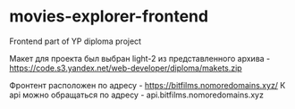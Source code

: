 # movies-explorer-frontend

Frontend part of YP diploma project

Макет для проекта был выбран light-2 из представленного архива - https://code.s3.yandex.net/web-developer/diploma/makets.zip

Фронтент расположен по адресу - https://bitfilms.nomoredomains.xyz/
К api можно обращаться по адресу - api.bitfilms.nomoredomains.xyz
